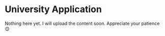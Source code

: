 # University Application

Nothing here yet. I will upload the content soon. Appreciate your patience 😊